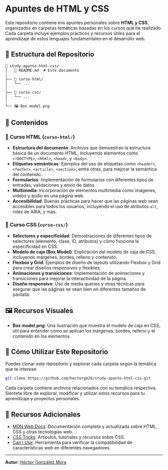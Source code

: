 # Apuntes de HTML y CSS

Este repositorio contiene mis apuntes personales sobre **HTML y CSS**, organizados en carpetas temáticas basadas en los cursos que he realizado. Cada carpeta incluye ejemplos prácticos y recursos útiles para el aprendizaje de estos lenguajes fundamentales en el desarrollo web.

## 📂 Estructura del Repositorio

```
📁 study-apunte-html-css/
│   📜 README.md  # Este documento
│
├── 📁 curso-html/
│   └── ...
│
├── 📁 curso-css/
│   └── ...
│
└── 🖼️ Box model.png
```

## 📖 Contenidos

### 🔹 Curso HTML (`curso-html/`)

- **Estructura del documento**: Archivos que demuestran la estructura básica de un documento HTML, incluyendo elementos como `<!DOCTYPE>`, `<html>`, `<head>`, y `<body>`.
- **Etiquetas semánticas**: Ejemplos del uso de etiquetas como `<header>`, `<footer>`, `<article>`, `<section>`, entre otras, para mejorar la semántica del contenido.
- **Formularios**: Implementación de formularios con diferentes tipos de entradas, validaciones y envío de datos.
- **Multimedia**: Incorporación de elementos multimedia como imágenes, videos y audio en una página web.
- **Accesibilidad**: Buenas prácticas para hacer que las páginas web sean accesibles para todos los usuarios, incluyendo el uso de atributos `alt`, roles de ARIA, y más.

### 🔹 Curso CSS (`curso-css/`)

- **Selectores y especificidad**: Demostraciones de diferentes tipos de selectores (elemento, clase, ID, atributos) y cómo funciona la especificidad en CSS.
- **Modelo de caja (Box Model)**: Explicación del modelo de caja de CSS, incluyendo márgenes, bordes, relleno y contenido.
- **Flexbox y Grid**: Ejemplos de diseño de layouts utilizando Flexbox y Grid para crear diseños responsivos y flexibles.
- **Animaciones y transiciones**: Implementación de animaciones y transiciones para mejorar la interactividad de la página.
- **Diseño responsivo**: Uso de media queries y otras técnicas para asegurar que las páginas se vean bien en diferentes tamaños de pantalla.

## 🖼️ Recursos Visuales

- **Box model.png**: Una ilustración que muestra el modelo de caja en CSS, útil para entender cómo se aplican los márgenes, bordes, relleno y el contenido en los elementos.

## 🚀 Cómo Utilizar Este Repositorio

Puedes clonar este repositorio y explorar cada carpeta según la temática que te interese:

```bash
git clone https://github.com/hectorgm26/study-apunte-html-css.git
```

Cada carpeta contiene archivos relacionados con su temática respectiva. Siéntete libre de explorar, modificar y utilizar estos recursos para tu aprendizaje y proyectos personales.

## 📌 Recursos Adicionales

- [MDN Web Docs](https://developer.mozilla.org/es/): Documentación completa y actualizada sobre HTML, CSS y otras tecnologías web.
- [CSS Tricks](https://css-tricks.com/): Artículos, tutoriales y recursos sobre CSS.
- [Can I Use](https://caniuse.com/): Herramienta para verificar la compatibilidad de características web en diferentes navegadores.

---

**Autor:** [Héctor González Mora](https://github.com/hectorgm26)
